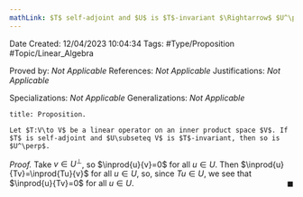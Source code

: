 ```yaml
---
mathLink: $T$ self-adjoint and $U$ is $T$-invariant $\Rightarrow$ $U^\perp$ is $T$-invariant
---
```


<div class="topSpace"></div>

Date Created: 12/04/2023 10:04:34
Tags: #Type/Proposition #Topic/Linear_Algebra

Proved by: _Not Applicable_
References: _Not Applicable_
Justifications: _Not Applicable_

Specializations: _Not Applicable_
Generalizations: _Not Applicable_

``` ad-Proposition
title: Proposition.

Let $T:V\to V$ be a linear operator on an inner product space $V$. If $T$ is self-adjoint and $U\subseteq V$ is $T$-invariant, then so is $U^\perp$.

```

<i>Proof.</i> Take $v\in U^\perp$, so $\inprod{u}{v}=0$ for all $u\in U$. Then $\inprod{u}{Tv}=\inprod{Tu}{v}$ for all $u\in U$, so, since $Tu\in U$, we see that $\inprod{u}{Tv}=0$ for all $u\in U$.<span style="float:right;">$\blacksquare$</span>
